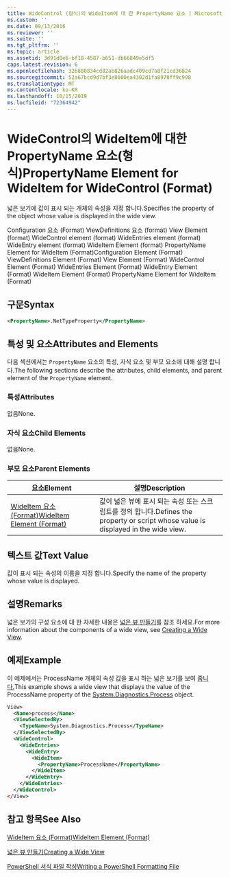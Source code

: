 ```yaml
---
title: WideControl (형식)의 WideItem에 대 한 PropertyName 요소 | Microsoft Docs
ms.custom: ''
ms.date: 09/13/2016
ms.reviewer: ''
ms.suite: ''
ms.tgt_pltfrm: ''
ms.topic: article
ms.assetid: 3d91d0e6-bf18-4587-b651-db66849e5df5
caps.latest.revision: 6
ms.openlocfilehash: 326880834cd82ab826aadc409cd7a8f21cd36824
ms.sourcegitcommit: 52a67bcd9d7bf3e8600ea4302d1fa8970ff9c998
ms.translationtype: MT
ms.contentlocale: ko-KR
ms.lasthandoff: 10/15/2019
ms.locfileid: "72364942"
---
```

# <a name="propertyname-element-for-wideitem-for-widecontrol-format"></a><span data-ttu-id="72da6-102">WideControl의 WideItem에 대한 PropertyName 요소(형식)</span><span class="sxs-lookup"><span data-stu-id="72da6-102">PropertyName Element for WideItem for WideControl (Format)</span></span>

<span data-ttu-id="72da6-103">넓은 보기에 값이 표시 되는 개체의 속성을 지정 합니다.</span><span class="sxs-lookup"><span data-stu-id="72da6-103">Specifies the property of the object whose value is displayed in the wide view.</span></span>

<span data-ttu-id="72da6-104">Configuration 요소 (Format) ViewDefinitions 요소 (format) View Element (format) WideControl element (format) WideEntries element (format) WideEntry element (format) WideItem Element (format) PropertyName Element for WideItem (Format)</span><span class="sxs-lookup"><span data-stu-id="72da6-104">Configuration Element (Format) ViewDefinitions Element (Format) View Element (Format) WideControl Element (Format) WideEntries Element (Format) WideEntry Element (Format) WideItem Element (Format) PropertyName Element for WideItem (Format)</span></span>

## <a name="syntax"></a><span data-ttu-id="72da6-105">구문</span><span class="sxs-lookup"><span data-stu-id="72da6-105">Syntax</span></span>

```xml
<PropertyName>.NetTypeProperty</PropertyName>
```

## <a name="attributes-and-elements"></a><span data-ttu-id="72da6-106">특성 및 요소</span><span class="sxs-lookup"><span data-stu-id="72da6-106">Attributes and Elements</span></span>

<span data-ttu-id="72da6-107">다음 섹션에서는 `PropertyName` 요소의 특성, 자식 요소 및 부모 요소에 대해 설명 합니다.</span><span class="sxs-lookup"><span data-stu-id="72da6-107">The following sections describe the attributes, child elements, and parent element of the `PropertyName` element.</span></span>

### <a name="attributes"></a><span data-ttu-id="72da6-108">특성</span><span class="sxs-lookup"><span data-stu-id="72da6-108">Attributes</span></span>

<span data-ttu-id="72da6-109">없음</span><span class="sxs-lookup"><span data-stu-id="72da6-109">None.</span></span>

### <a name="child-elements"></a><span data-ttu-id="72da6-110">자식 요소</span><span class="sxs-lookup"><span data-stu-id="72da6-110">Child Elements</span></span>

<span data-ttu-id="72da6-111">없음</span><span class="sxs-lookup"><span data-stu-id="72da6-111">None.</span></span>

### <a name="parent-elements"></a><span data-ttu-id="72da6-112">부모 요소</span><span class="sxs-lookup"><span data-stu-id="72da6-112">Parent Elements</span></span>

|<span data-ttu-id="72da6-113">요소</span><span class="sxs-lookup"><span data-stu-id="72da6-113">Element</span></span>|<span data-ttu-id="72da6-114">설명</span><span class="sxs-lookup"><span data-stu-id="72da6-114">Description</span></span>|
|-------------|-----------------|
|[<span data-ttu-id="72da6-115">WideItem 요소 (Format)</span><span class="sxs-lookup"><span data-stu-id="72da6-115">WideItem Element (Format)</span></span>](./wideitem-element-for-widecontrol-format.md)|<span data-ttu-id="72da6-116">값이 넓은 뷰에 표시 되는 속성 또는 스크립트를 정의 합니다.</span><span class="sxs-lookup"><span data-stu-id="72da6-116">Defines the property or script whose value is displayed in the wide view.</span></span>|

## <a name="text-value"></a><span data-ttu-id="72da6-117">텍스트 값</span><span class="sxs-lookup"><span data-stu-id="72da6-117">Text Value</span></span>

<span data-ttu-id="72da6-118">값이 표시 되는 속성의 이름을 지정 합니다.</span><span class="sxs-lookup"><span data-stu-id="72da6-118">Specify the name of the property whose value is displayed.</span></span>

## <a name="remarks"></a><span data-ttu-id="72da6-119">설명</span><span class="sxs-lookup"><span data-stu-id="72da6-119">Remarks</span></span>

<span data-ttu-id="72da6-120">넓은 보기의 구성 요소에 대 한 자세한 내용은 [넓은 뷰 만들기](./creating-a-wide-view.md)를 참조 하세요.</span><span class="sxs-lookup"><span data-stu-id="72da6-120">For more information about the components of a wide view, see [Creating a Wide View](./creating-a-wide-view.md).</span></span>

## <a name="example"></a><span data-ttu-id="72da6-121">예제</span><span class="sxs-lookup"><span data-stu-id="72da6-121">Example</span></span>

<span data-ttu-id="72da6-122">이 예제에서는 ProcessName 개체의 속성 값을 표시 하는 넓은 보기를 보여 [줍니다.](/dotnet/api/System.Diagnostics.Process)</span><span class="sxs-lookup"><span data-stu-id="72da6-122">This example shows a wide view that displays the value of the ProcessName property of the [System.Diagnostics.Process](/dotnet/api/System.Diagnostics.Process) object.</span></span>

```xml
View>
  <Name>process</Name>
  <ViewSelectedBy>
    <TypeName>System.Diagnostics.Process</TypeName>
  </ViewSelectedBy>
  <WideControl>
    <WideEntries>
      <WideEntry>
        <WideItem>
          <PropertyName>ProcessName</PropertyName>
        </WideItem>
      </WideEntry>
    </WideEntries>
  </WideControl>
</View>

```

## <a name="see-also"></a><span data-ttu-id="72da6-123">참고 항목</span><span class="sxs-lookup"><span data-stu-id="72da6-123">See Also</span></span>

[<span data-ttu-id="72da6-124">WideItem 요소 (Format)</span><span class="sxs-lookup"><span data-stu-id="72da6-124">WideItem Element (Format)</span></span>](./wideitem-element-for-widecontrol-format.md)

[<span data-ttu-id="72da6-125">넓은 뷰 만들기</span><span class="sxs-lookup"><span data-stu-id="72da6-125">Creating a Wide View</span></span>](./creating-a-wide-view.md)

[<span data-ttu-id="72da6-126">PowerShell 서식 파일 작성</span><span class="sxs-lookup"><span data-stu-id="72da6-126">Writing a PowerShell Formatting File</span></span>](./writing-a-powershell-formatting-file.md)
